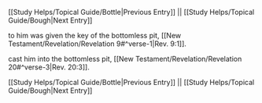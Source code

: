 [[Study Helps/Topical Guide/Bottle|Previous Entry]]  ||  [[Study Helps/Topical Guide/Bough|Next Entry]]

 to him was given the key of the bottomless pit, [[New Testament/Revelation/Revelation 9#^verse-1|Rev. 9:1]].

 cast him into the bottomless pit, [[New Testament/Revelation/Revelation 20#^verse-3|Rev. 20:3]].

[[Study Helps/Topical Guide/Bottle|Previous Entry]]  ||  [[Study Helps/Topical Guide/Bough|Next Entry]]